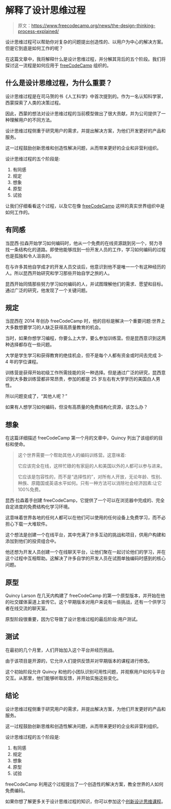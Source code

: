 # 解释了设计思维过程

> 原文：<https://www.freecodecamp.org/news/the-design-thinking-process-explained/>

设计思维过程可以帮助你对复杂的问题提出创造性的、以用户为中心的解决方案。但是它到底是如何工作的呢？

在这篇文章中，我将解释什么是设计思维过程，并分解其背后的五个阶段。我们将探讨这一流程是如何应用于 [freeCodeCamp](https://www.freecodecamp.org/learn/) 组织的。

## 什么是设计思维过程，为什么重要？

设计思维过程是在司马贺的书《人工科学》中首次提到的。作为一名认知科学家，西蒙探索了人类的决策过程。

因此，西蒙的想法对设计思维过程的当前模型做出了很大贡献，并为公司提供了一种理解用户的不同方法。

设计思维过程侧重于研究用户的需求，并提出解决方案，为他们开发更好的产品和服务。

这一过程鼓励创新思维和创造性解决问题，从而带来更好的企业和非营利组织。

设计思维过程的五个阶段是:

1.  有同感
2.  规定
3.  想象
4.  原型
5.  试验

让我们仔细看看这个过程，以及它在像 [freeCodeCamp](https://www.freecodecamp.org/learn/) 这样的真实世界组织中是如何工作的。

## 有同感

当昆西·拉森开始学习如何编码时，他从一个免费的在线资源跳到另一个，努力寻找一条结构化的道路。即使他能够找到一份开发人员的工作，学习如何编码的过程也是孤独和令人沮丧的。

在与许多其他自学成才的开发人员交谈后，他意识到他不是唯一一个有这种经历的人。所以昆西开始研究和学习那些开始自学之旅的人。

昆西开始同情那些努力学习如何编码的人，并试图理解他们的需求、愿望和目标。通过广泛的研究，他发现了一个关键问题。

## 规定

当昆西在 2014 年创办 freeCodeCamp 时，他的目标是解决一个重要问题:世界上大多数想要学习的人缺乏获得高质量教育的机会。

当时，如果你想学习编程，你要么上大学，要么参加训练营。但是昆西意识到这两种选择都存在一些问题。

大学是学生学习和获得教育的绝佳机会，但不是每个人都有资金或时间去完成 3-4 年的学位课程。

训练营是获得开始初级工作所需技能的另一种选择。但是通过广泛的研究，昆西意识到大多数训练营都非常昂贵，参加的都是 25 岁左右有大学学历的美国白人男性。

所以问题变成了，“其他人呢？”

如果有人想学习如何编码，但没有高质量的免费结构化资源，该怎么办？

## 想象

在这篇详细描述 freeCodeCamp 第一个月的文章中，Quincy 列出了该组织的目标和使命。

> 这个世界需要一个帮助其他人的编码训练营。这意味着:
> 
> 它应该完全在线，这样忙碌的有家庭的人和美国以外的人都可以参与进来。
> 
> 它应该是包容性的，而不是“选择性的”，对所有人开放，无论年龄、性别、种族、原籍国或英语水平如何。只有一种方法可以消除社会经济因素:让它 100%免费。

昆西·拉森着手创建 freeCodeCamp，它提供了一个可以在浏览器中完成的、完全自定进度的免费结构化学习环境。

这意味着世界各地的任何人都可以在他们可以使用的任何设备上免费学习，而不必担心下载一大堆软件。

这个想法是创建一个在线平台，其中充满了许多互动的挑战和项目，供用户构建和添加到他们的投资组合中。

他还想为开发人员创建一个在线聊天平台，让他们聚在一起讨论他们的学习，并在这个过程中互相帮助。这解决了许多自学的开发人员在试图单独编码时感到的核心问题。

## 原型

Quincy Larson 在几天内构建了 freeCodeCamp 的第一个原型版本，并开始在他的社交媒体渠道上宣传它。这个早期版本对用户来说有一些挑战，还有一个供学习者在线交流的聊天室。

原型阶段很重要，因为它导致了设计思维过程的最后阶段:用户测试。

## 测试

在最初的几个月里，人们开始加入这个平台并经历挑战。

由于该项目是开源的，它允许人们提供反馈并对早期版本的课程进行修改。

这个初始阶段允许 Quincy 和他的小团队识别可用性问题，并观察用户如何与平台交互。从那里，他们能够听取反馈，并开始实施这些变化。

## 结论

设计思维过程侧重于研究用户的需求，并提出解决方案，为他们开发更好的产品和服务。

这一过程鼓励创新思维和创造性解决问题，从而带来更好的企业和非营利组织。

设计思维过程的五个阶段是:

1.  有同感
2.  规定
3.  想象
4.  原型
5.  试验

freeCodeCamp 利用这个过程提出了一个创造性的解决方案，教全世界的人如何免费编码。

如果你想了解更多关于设计思维过程的知识，你可以参加这个[创新设计思维课程](https://www.coursera.org/learn/uva-darden-design-thinking-innovation)。